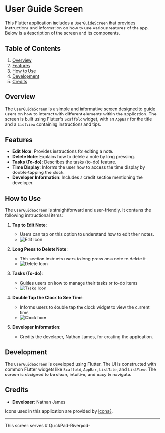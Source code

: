 # User Guide Screen

This Flutter application includes a `UserGuideScreen` that provides instructions and information on how to use various features of the app. Below is a description of the screen and its components.

## Table of Contents

1. [Overview](#overview)
2. [Features](#features)
3. [How to Use](#how-to-use)
4. [Development](#development)
5. [Credits](#credits)

## Overview

The `UserGuideScreen` is a simple and informative screen designed to guide users on how to interact with different elements within the application. The screen is built using Flutter's `Scaffold` widget, with an `AppBar` for the title and a `ListView` containing instructions and tips.

## Features

- **Edit Note**: Provides instructions for editing a note.
- **Delete Note**: Explains how to delete a note by long pressing.
- **Tasks (To-do)**: Describes the tasks (to-do) feature.
- **Time Display**: Informs the user how to access the time display by double-tapping the clock.
- **Developer Information**: Includes a credit section mentioning the developer.

## How to Use

The `UserGuideScreen` is straightforward and user-friendly. It contains the following instructional items:

1. **Tap to Edit Note**: 
   - Users can tap on this option to understand how to edit their notes.
   - ![Edit Icon](https://img.icons8.com/material-outlined/24/000000/edit.png)

2. **Long Press to Delete Note**: 
   - This section instructs users to long press on a note to delete it.
   - ![Delete Icon](https://img.icons8.com/material-outlined/24/000000/delete.png)

3. **Tasks (To-do)**: 
   - Guides users on how to manage their tasks or to-do items.
   - ![Tasks Icon](https://img.icons8.com/material-outlined/24/000000/check-box.png)

4. **Double Tap the Clock to See Time**: 
   - Informs users to double tap the clock widget to view the current time.
   - ![Clock Icon](https://img.icons8.com/material-outlined/24/000000/clock.png)

5. **Developer Information**: 
   - Credits the developer, Nathan James, for creating the application.

## Development

The `UserGuideScreen` is developed using Flutter. The UI is constructed with common Flutter widgets like `Scaffold`, `AppBar`, `ListTile`, and `ListView`. The screen is designed to be clean, intuitive, and easy to navigate.

## Credits

- **Developer**: Nathan James

Icons used in this application are provided by [Icons8](https://icons8.com).

---

This screen serves
#   Q u i c k P a d - R i v e r p o d -  
 